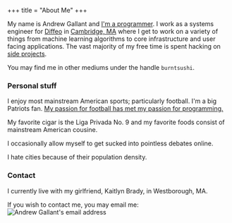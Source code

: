 +++
title = "About Me"
+++

My name is Andrew Gallant and
[I'm a programmer](https://github.com/BurntSushi). I work as a systems
engineer for [Diffeo](http://diffeo.com/) in
[Cambridge, MA](https://www.google.com/maps/place/1+Broadway,+Massachusetts+Institute+of+Technology,+Cambridge,+MA+02142/@42.3628447,-71.083714,17z/data=!3m1!4b1!4m2!3m1!1s0x89e370a5b761c351:0x3ab9187e6e6ffeb9)
where I get to work on a variety of
things from machine learning algorithms to core infrastructure and user facing
applications. The vast majority of my free time is spent hacking on
[side projects](/projects).

You may find me in other mediums under the handle `burntsushi`.


### Personal stuff

I enjoy most mainstream American sports; particularly football. I'm a big
Patriots fan. [My passion for football has met my passion for
programming.](https://github.com/BurntSushi/nfldb)

My favorite cigar is the Liga Privada No. 9 and my favorite foods consist of
mainstream American cousine.

I occasionally allow myself to get sucked into pointless debates online.

I hate cities because of their population density.


### Contact

I currently live with my girlfriend, Kaitlyn Brady, in Westborough, MA.

If you wish to contact me, you may email me:
![Andrew Gallant's email address](http://burntsushi.net/images/gmail.png)

